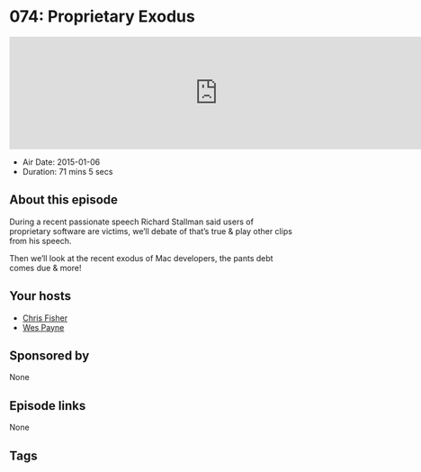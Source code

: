 # 074: Proprietary Exodus

<iframe src="https://player.fireside.fm/v2/RUkczH-V+vOf79EvR?theme=dark" width="740" height="200" frameborder="0" scrolling="no"></iframe>

* Air Date: 2015-01-06
* Duration: 71 mins 5 secs

## About this episode

During a recent passionate speech Richard Stallman said users of proprietary software are victims, we’ll debate of that’s true & play other clips from his speech.

Then we’ll look at the recent exodus of Mac developers, the pants debt comes due & more!

## Your hosts
* [Chris Fisher](https://linuxunplugged.com/hosts/chrislas)
* [Wes Payne](https://linuxunplugged.com/hosts/wes)

## Sponsored by

None



## Episode links

None



## Tags

